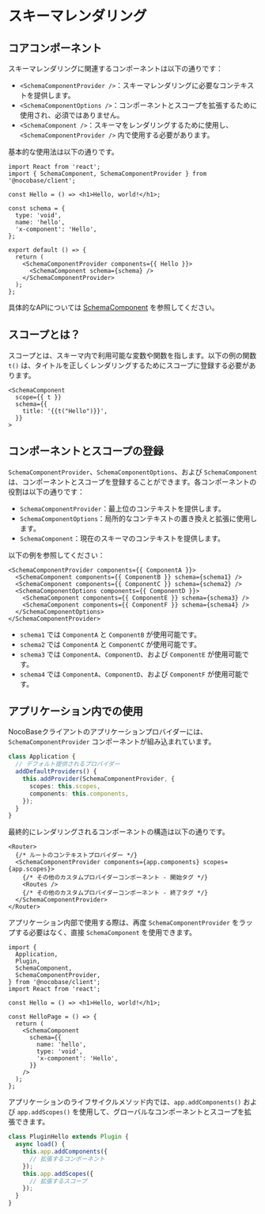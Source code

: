 # スキーマレンダリング

## コアコンポーネント

スキーマレンダリングに関連するコンポーネントは以下の通りです：

- `<SchemaComponentProvider />`：スキーマレンダリングに必要なコンテキストを提供します。
- `<SchemaComponentOptions />`：コンポーネントとスコープを拡張するために使用され、必須ではありません。
- `<SchemaComponent />`：スキーマをレンダリングするために使用し、`<SchemaComponentProvider />` 内で使用する必要があります。

基本的な使用法は以下の通りです。

```tsx
import React from 'react';
import { SchemaComponent, SchemaComponentProvider } from '@nocobase/client';

const Hello = () => <h1>Hello, world!</h1>;

const schema = {
  type: 'void',
  name: 'hello',
  'x-component': 'Hello',
};

export default () => {
  return (
    <SchemaComponentProvider components={{ Hello }}>
      <SchemaComponent schema={schema} />
    </SchemaComponentProvider>
  );
};
```

具体的なAPIについては [SchemaComponent](https://client.docs.nocobase.com/core/ui-schema/schema-component) を参照してください。

## スコープとは？

スコープとは、スキーマ内で利用可能な変数や関数を指します。以下の例の関数 `t()` は、タイトルを正しくレンダリングするためにスコープに登録する必要があります。

```tsx | pure
<SchemaComponent
  scope={{ t }}
  schema={{
    title: '{{t("Hello")}}',
  }}
>
```

## コンポーネントとスコープの登録

`SchemaComponentProvider`、`SchemaComponentOptions`、および `SchemaComponent` は、コンポーネントとスコープを登録することができます。各コンポーネントの役割は以下の通りです：

- `SchemaComponentProvider`：最上位のコンテキストを提供します。
- `SchemaComponentOptions`：局所的なコンテキストの置き換えと拡張に使用します。
- `SchemaComponent`：現在のスキーマのコンテキストを提供します。

以下の例を参照してください：

```tsx | pure
<SchemaComponentProvider components={{ ComponentA }}>
  <SchemaComponent components={{ ComponentB }} schema={schema1} />
  <SchemaComponent components={{ ComponentC }} schema={schema2} />
  <SchemaComponentOptions components={{ ComponentD }}>
    <SchemaComponent components={{ ComponentE }} schema={schema3} />
    <SchemaComponent components={{ ComponentF }} schema={schema4} />
  </SchemaComponentOptions>
</SchemaComponentProvider>
```

- `schema1` では `ComponentA` と `ComponentB` が使用可能です。
- `schema2` では `ComponentA` と `ComponentC` が使用可能です。
- `schema3` では `ComponentA`、`ComponentD`、および `ComponentE` が使用可能です。
- `schema4` では `ComponentA`、`ComponentD`、および `ComponentF` が使用可能です。

## アプリケーション内での使用

NocoBaseクライアントのアプリケーションプロバイダーには、`SchemaComponentProvider` コンポーネントが組み込まれています。

```ts
class Application {
  // デフォルト提供されるプロバイダー
  addDefaultProviders() {
    this.addProvider(SchemaComponentProvider, {
      scopes: this.scopes,
      components: this.components,
    });
  }
}
```

最終的にレンダリングされるコンポーネントの構造は以下の通りです。

```tsx | pure
<Router>
  {/* ルートのコンテキストプロバイダー */}
  <SchemaComponentProvider components={app.components} scopes={app.scopes}>
    {/* その他のカスタムプロバイダーコンポーネント - 開始タグ */}
    <Routes />
    {/* その他のカスタムプロバイダーコンポーネント - 終了タグ */}
  </SchemaComponentProvider>
</Router>
```

アプリケーション内部で使用する際は、再度 `SchemaComponentProvider` をラップする必要はなく、直接 `SchemaComponent` を使用できます。

```tsx
import {
  Application,
  Plugin,
  SchemaComponent,
  SchemaComponentProvider,
} from '@nocobase/client';
import React from 'react';

const Hello = () => <h1>Hello, world!</h1>;

const HelloPage = () => {
  return (
    <SchemaComponent
      schema={{
        name: 'hello',
        type: 'void',
        'x-component': 'Hello',
      }}
    />
  );
};
```

アプリケーションのライフサイクルメソッド内では、`app.addComponents()` および `app.addScopes()` を使用して、グローバルなコンポーネントとスコープを拡張できます。

```ts
class PluginHello extends Plugin {
  async load() {
    this.app.addComponents({
      // 拡張するコンポーネント
    });
    this.app.addScopes({
      // 拡張するスコープ
    });
  }
}
```
